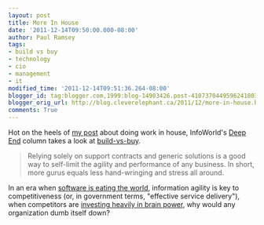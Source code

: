 ```yaml
---
layout: post
title: More In House
date: '2011-12-14T09:50:00.000-08:00'
author: Paul Ramsey
tags:
- build vs buy
- technology
- cio
- management
- it
modified_time: '2011-12-14T09:51:36.264-08:00'
blogger_id: tag:blogger.com,1999:blog-14903426.post-4107370449596241803
blogger_orig_url: http://blog.cleverelephant.ca/2011/12/more-in-house.html
comments: True
---
```


Hot on the heels of [my post](/2011/12/do-it-in-house.html) about doing work in house, InfoWorld's [Deep End](http://www.infoworld.com/print/181268) column takes a look at [build-vs-buy](http://www.infoworld.com/print/181268).<br />

<blockquote>Relying solely on support contracts and generic solutions is a good way to self-limit the agility and performance of any business. In short, more gurus equals less hand-wringing and stress all around.</blockquote>

In an era when [software is eating the world](http://online.wsj.com/article/SB10001424053111903480904576512250915629460.html), information agility is key to competitiveness (or, in government terms, "effective service delivery"), when competitors are [investing heavily in brain power](http://www.forbes.com/sites/venkateshrao/2011/12/05/the-rise-of-developeronomics/), why would any organization dumb itself down?